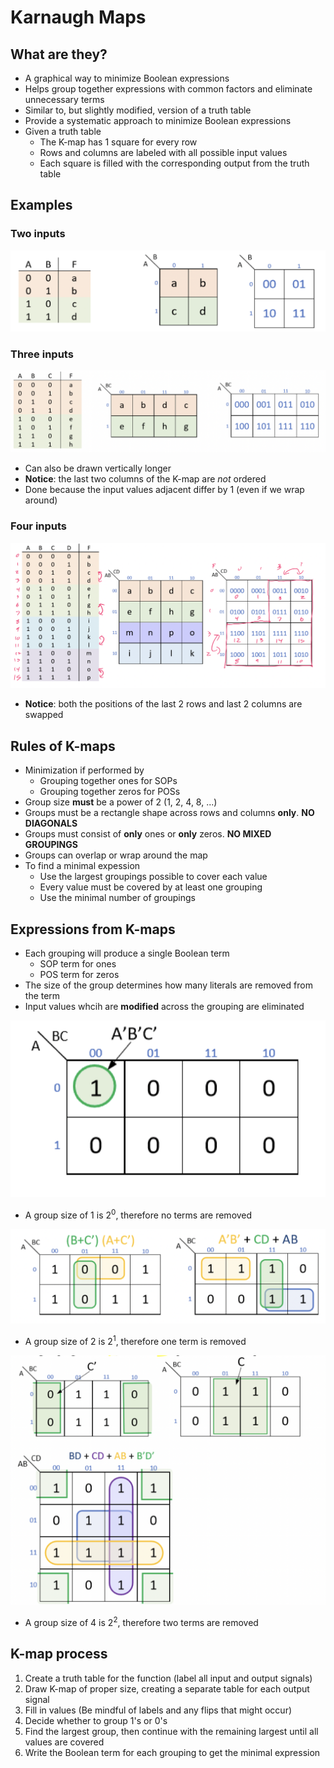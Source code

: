 # Karnaugh Maps

## What are they?

- A graphical way to minimize Boolean expressions
- Helps group together expressions with common factors and eliminate unnecessary terms
- Similar to, but slightly modified, version of a truth table
- Provide a systematic approach to minimize Boolean expressions
- Given a truth table
    - The K-map has 1 square for every row
    - Rows and columns are labeled with all possible input values
    - Each square is filled with the corresponding output from the truth table

## Examples

### Two inputs

![Two Input Kmap](./figures/two-kmap.png)

### Three inputs

![Three Input Kmap](./figures/three-kmap.png)

- Can also be drawn vertically longer
- **Notice**: the last two columns of the K-map are *not* ordered
- Done because the input values adjacent differ by 1 (even if we wrap around)

### Four inputs

![Four Input Kmap](./figures/four-kmap.png)

- **Notice**: both the positions of the last 2 rows and last 2 columns are swapped

## Rules of K-maps

- Minimization if performed by
    - Grouping together ones for SOPs
    - Grouping together zeros for POSs
- Group size **must** be a power of 2 (1, 2, 4, 8, ...)
- Groups must be a rectangle shape across rows and columns **only**. **NO DIAGONALS**
- Groups must consist of **only** ones or **only** zeros. **NO MIXED GROUPINGS**
- Groups can overlap or wrap around the map
- To find a minimal expession
    - Use the largest groupings possible to cover each value
    - Every value must be covered by at least one grouping
    - Use the minimal number of groupings

## Expressions from K-maps

- Each grouping will produce a single Boolean term
    - SOP term for ones
    - POS term for zeros
- The size of the group determines how many literals are removed from the term
- Input values whcih are **modified** across the grouping are eliminated

![Group Size 1](./figures/none-removed.png)

- A group size of 1 is $2^{0}$, therefore no terms are removed

![Group Size 2](./figures/one-removed.png)

- A group size of 2 is $2^{1}$, therefore one term is removed

![Group Size 4](./figures/two-removed.png)

- A group size of 4 is $2^{2}$, therefore two terms are removed

## K-map process

1) Create a truth table for the function (label all input and output signals)
2) Draw K-map of proper size, creating a separate table for each output signal
3) Fill in values (Be mindful of labels and any flips that might occur)
4) Decide whether to group 1's or 0's
5) Find the largest group, then continue with the remaining largest until all values are covered
6) Write the Boolean term for each grouping to get the minimal expression